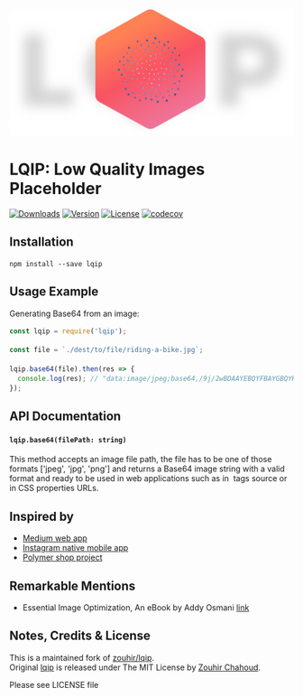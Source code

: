 ![LQIP: Low Quality Images](https://raw.githubusercontent.com/mole-inc/lqip/master/.github/logo.png)

# LQIP: Low Quality Images Placeholder

[![Downloads](https://badgen.net/npm/dm/@mole-inc/lqip)](https://www.npmjs.com/package/@mole-inc/lqip)
[![Version](https://badgen.net/npm/v/@mole-inc/lqip)](https://www.npmjs.com/package/@mole-inc/lqip)
[![License](https://badgen.net/npm/license/@mole-inc/lqip)](https://www.npmjs.com/package/@mole-inc/lqip)
[![codecov](https://codecov.io/gh/mole-inc/lqip/branch/master/graph/badge.svg)](https://codecov.io/gh/mole-inc/lqip)

## Installation

```
npm install --save lqip
```

## Usage Example

Generating Base64 from an image:

```js
const lqip = require('lqip');

const file = `./dest/to/file/riding-a-bike.jpg`;

lqip.base64(file).then(res => {
  console.log(res); // "data:image/jpeg;base64,/9j/2wBDAAYEBQYFBAYGBQYHBwYIChAKCgkJChQODwwQFxQYGBcUFhY.....
});

```

## API Documentation

#### `lqip.base64(filePath: string)`

This method accepts an image file path, the file has to be one of those formats ['jpeg', 'jpg', 'png'] and returns a Base64 
image string with a valid format and ready to be used in web applications such as in <img /> tags source or in CSS properties URLs. 

## Inspired by

- [Medium web app](https://medium.com/cucumbertown-magazine/the-beginners-guide-to-composition-in-food-photography-how-to-transform-your-food-photos-from-good-39613ab78bf2)
- [Instagram native mobile app](https://www.instagram.com/)
- [Polymer shop project](https://shop.polymer-project.org/)

## Remarkable Mentions

- Essential Image Optimization, An eBook by Addy Osmani [link](https://images.guide/)

## Notes, Credits & License

This is a maintained fork of [zouhir/lqip](https://github.com/zouhir/lqip).  
Original [lqip](https://github.com/zouhir/lqip) is released under The MIT License by [Zouhir Chahoud](https://zouhir.org/).

Please see LICENSE file
